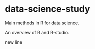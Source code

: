 # data-science-study
Main methods in R for data science. 

An overview of R and R-studio. 

new line
